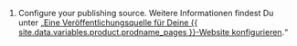 1. Configure your publishing source. Weitere Informationen findest Du unter „[Eine Veröffentlichungsquelle für Deine {{ site.data.variables.product.prodname_pages }}-Website konfigurieren](/articles/configuring-a-publishing-source-for-your-github-pages-site#choosing-a-publishing-source).“
